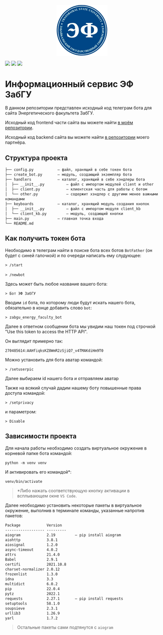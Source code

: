 <p align="center" width="100%">
    <img width="33%" src="https://raw.githubusercontent.com/LevasyukDY/EnergyFacultyWebsite/main/src/assets/logo.png"> 
</p>

![](https://img.shields.io/github/languages/code-size/LevasyukDY/EnergyFacultyTelegramBot) 
![](https://img.shields.io/github/commit-activity/w/LevasyukDY/EnergyFacultyTelegramBot)
![](https://img.shields.io/github/last-commit/LevasyukDY/EnergyFacultyTelegramBot)

# Информационный сервис ЭФ ЗабГУ

В данном репозитории представлен исходный код телеграм бота для сайта Энергетического факультета ЗабГУ.

Исходный код frontend части сайта вы можете найти [в моём репозитории](https://github.com/LevasyukDY/EnergyFacultyWebsite).

Исходный код backend сайта вы можете найти [в репозитории](https://github.com/TseplyaevAF/energy_faculty) моего партнёра.

## Структура проекта

```
├── config.py           – файл, хранящий в себе токен бота
├── create_bot.py       – модуль, создающий экземпляр бота
├── handlers            – каталог, хранящий в себе хэндлеры бота
│  ├── __init__.py          – файл с импортом модулей client и other
│  ├── client.py            – клиентская часть для работы с ботом
│  └── other.py             – содержит хэндлер с другими менее важными командами
├── keyboards           – каталог, хранящий модуль создания кнопок
│  ├── __init__.py          – файл с импортом модуля client_kb
│  └── client_kb.py         – модуль, создающий кнопки
├── main.py             – главная точка входа
└── README.md
```

## Как получить токен бота

Необходимо в телеграм найти в поиске бота всех ботов ```BotFather``` (он будет с синей галочкой) и по очереди написать ему слудующее:

```
> /start

> /newbot
```

Здесь может быть любое название вашего бота:
```
> Бот ЭФ ЗабГУ
```

Вводим ```id``` бота, по которому люди будут искать нашего бота, обязательно в конце добавить слово ```bot```:
```
> zabgu_energy_faculty_bot 
```

Далее в ответном сообщении бота мы увидим наш токен под строчкой "Use this token to access the HTTP API".

Он выглядит примерно так:
```
270485614:AAHfiqksKZ8WmR2zSjiQ7_v4TMAKdiHm9T0
```

Можно установить для бота аватар командой:
```
> /setuserpic
```

Далее выбираем id нашего бота и отправляем аватар

Также на всякий случай дадим нашему боту повышенные права доступа командой:
```
> /setprivacy
```
и параметром:
```
> Disable
```


## Зависимости проекта

Для начала работы необходимо создать виртуальное окружение в корневой папке бота командой:

```
python -m venv venv
```

И активировать его командой*:

```
venv/bin/activate
```

> *Либо нажать соответствующую кнопку активации в всплывающем окне ```VS Code```.

Далее необходимо установить некоторые пакеты в виртуальное окружение, выполнив в терминале команды, указанные напротив пакетов:

```
Package            Version
------------------ ---------
aiogram            2.19         – pip install aiogram
aiohttp            3.8.1
aiosignal          1.2.0
async-timeout      4.0.2
attrs              21.4.0
Babel              2.9.1
certifi            2021.10.8
charset-normalizer 2.0.12
frozenlist         1.3.0
idna               3.3
multidict          6.0.2
pip                22.0.4
pytz               2022.1
requests           2.27.1       – pip install requests
setuptools         58.1.0
soupsieve          2.3.1
urllib3            1.26.9
yarl               1.7.2
```
> Остальные пакеты сами подтянутся с ```aiogram```